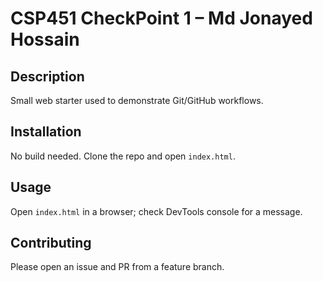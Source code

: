 
# CSP451 CheckPoint 1 – Md Jonayed Hossain

## Description
Small web starter used to demonstrate Git/GitHub workflows.

## Installation
No build needed. Clone the repo and open `index.html`.

## Usage
Open `index.html` in a browser; check DevTools console for a message.

## Contributing
Please open an issue and PR from a feature branch.


